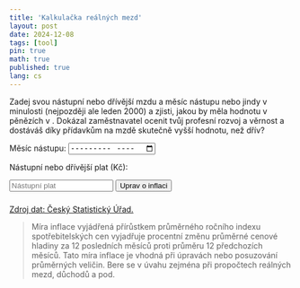 ```yaml
---
title: 'Kalkulačka reálných mezd'
layout: post
date: 2024-12-08
tags: [tool]
pin: true
math: true
published: true
lang: cs
---
```



  <p>Zadej svou nástupní nebo dřívější mzdu a měsíc nástupu nebo jindy v minulosti (nejpozději ale leden 2000) a zjisti, jakou by měla hodnotu v pěnězích v <span id="last_month"></span>. Dokázal zaměstnavatel ocenit tvůj profesní rozvoj a věrnost a dostáváš díky přídavkům na mzdě skutečně vyšší hodnotu, než dřív?</p>
  <label for="month">Měsíc nástupu: </label> 
  <input type="month" id="month" min="2000-01" placeholder="YYYY-MM">

  <label for="salary">Nástupní nebo dřívější plat (Kč): </label>

  <input type="currency" id="salary" placeholder="Nástupní plat" step="1">
  <button onclick="calculateInflation()">Uprav o inflaci</button>

  <h3 id="result"></h3>

  <a href="https://csu.gov.cz/mira_inflace">Zdroj dat: Český Statistický Úřad.</a> 
  <blockquote>
  Míra inflace vyjádřená přírůstkem
  průměrného ročního indexu spotřebitelských cen vyjadřuje procentní změnu průměrné cenové hladiny za 12 posledních
  měsíců proti průměru 12 předchozích měsíců.
  Tato míra inflace je vhodná při úpravách nebo posuzování průměrných veličin. Bere se v úvahu zejména při propočtech
  reálných mezd, důchodů a pod.
  </blockquote>

  <div id="tablecopy" class="table-wrapper"></div>

<script>
  let inflationData = {
    data: [],
    lastDate: null,
    currentMonth: null,
    isLoaded: false,
    isLoading: false
  };
  const months = ["lednu", "únoru", "březnu", "dubnu", "květnu", "červnu", "červenci", "srpnu", "září", "říjnu", "listopadu", "prosinci"];

  async function fetchInflationDataOnce() {
    if (inflationData.isLoaded || inflationData.isLoading) {
      return inflationData;
    }

    inflationData.isLoading = true;

    try {
      const proxyUrl = 'https://corsproxy.io/?url=';
      const doc = await fetchAndParseHTML(proxyUrl + 'https://csu.gov.cz/mira_inflace');

      if (doc) {
        const table = doc.getElementsByTagName('table')[0];
        document.getElementById('tablecopy').appendChild(table.cloneNode(table.cloneNode(true)));
        const cells = table.getElementsByTagName('td');

        inflationData.data = Array.from(cells).map(cell => parseFloat(cell.textContent.replace(',', '.')));

        while (inflationData.data.length > 0 && isNaN(inflationData.data[inflationData.data.length - 1])) {
          inflationData.data.pop();
        }

        const startDate = new Date(2000, 0);
        const currentDate = new Date(startDate.setMonth(startDate.getMonth() + inflationData.data.length));
        inflationData.currentMonth = months[currentDate.getMonth()] + " " + currentDate.getFullYear();
        document.getElementById('last_month').textContent = inflationData.currentMonth;

        inflationData.isLoaded = true;
      }
    } catch (error) {
      console.error("Error processing inflation data:", error);
    } finally {
      inflationData.isLoading = false;
    }

    return inflationData;
  }

  async function fetchAndParseHTML(url) {
    try {
      const response = await fetch(url);

      if (!response.ok) {
        throw new Error(`HTTP error! Status: ${response.status}`);
      }

      const htmlText = await response.text();
      const parser = new DOMParser();
      const doc = parser.parseFromString(htmlText, "text/html");
      return doc;

    } catch (error) {
      console.error("Error fetching or parsing HTML:", error);
      return null;
    }
  }
  function calculateInflation() {
    if (!inflationData.isLoaded) {
      fetchInflationDataOnce().then(() => calculateInflation(period));
      return;
    }

    const monthInput = document.getElementById("month").value;
    const errorMessage = document.getElementById("error-message");

    const salaryInput = parseFloat(document.getElementById("salary").value);
    if (!monthInput || isNaN(salaryInput) || salaryInput <= 0 || monthInput < "2000-01") {
      document.getElementById("result").innerText = "Měsíc musí být ve formátu YYYY-MM a nejdříve Leden 2000.";
      return;
    }

    const [year, month] = monthInput.split('-').map(Number);
    let index = (year - 2000) * 12 + month;
    let totalInflation = 1.0;

    while (index < inflationData.data.length) {
      monthlyRate = Math.pow(1 + inflationData.data[index] / 100, 1 / 12);
      totalInflation *= monthlyRate;
      index++;
    }
    adjustedSalary = salaryInput * totalInflation;
    const totalInflationPercent = (totalInflation - 1.0) * 100;

    document.getElementById("result").innerText =
      `To by v ${inflationData.currentMonth} mělo hodnotu: ${adjustedSalary.toFixed(0)} Kč. Nárůst cen za období je tedy ${totalInflationPercent.toFixed(1)}%.`;
  }

  document.addEventListener('DOMContentLoaded', () => {
    fetchInflationDataOnce();
  });

</script>

